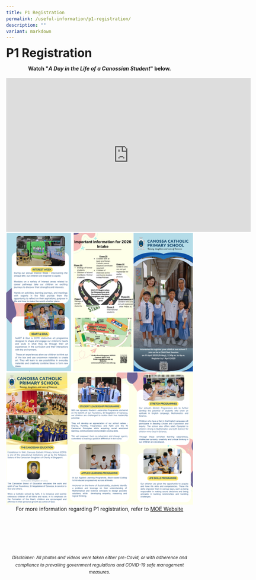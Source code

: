 ```yaml
---
title: P1 Registration
permalink: /useful-information/p1-registration/
description: ""
variant: markdown
---
```

<b><font size="6"> P1 Registration</font></b>

<center>
<b>Watch&nbsp;"<em>A Day in the Life of a Canossian Student</em>" below.</b>
<br><br>
<iframe allowfullscreen="" allow="accelerometer; autoplay; clipboard-write; encrypted-media; gyroscope; picture-in-picture; web-share" frameborder="0" title="YouTube video player" src="https://www.youtube.com/embed/52zGHY4PpGI?si=FU5jTdKp7_zXihQh" height="415" width="660"></iframe>
<br>
<img src="/images/Useful%20Information/2025_P1_Brochure__11_April_Friday_.png"><br>
<img src="/images/Useful%20Information/P1_Registration_2025___2.png">
	
<br>
<center>
For more information&nbsp;regarding&nbsp;P1 registration, refer to <a href="https://www.moe.gov.sg/primary/p1-registration">MOE Website</a>
</center>



<br><br><br><br><br><br>
<sup>_Disclaimer: All photos and videos were taken either pre-Covid, or with adherence and compliance to prevailing government regulations and COVID-19 safe management measures._</sup></center>